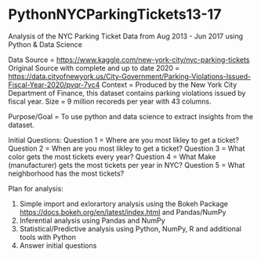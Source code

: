 # PythonNYCParkingTickets13-17
Analysis of the NYC Parking Ticket Data from Aug 2013 - Jun 2017 using Python &amp; Data Science

Data Source = https://www.kaggle.com/new-york-city/nyc-parking-tickets
Original Source with complete and up to date 2020 = 
https://data.cityofnewyork.us/City-Government/Parking-Violations-Issued-Fiscal-Year-2020/pvqr-7yc4
Context = Produced by the New York City Department of Finance, this dataset contains parking violations issued by fiscal year.
Size = 9 million recoreds per year with 43 columns.

Purpose/Goal = To use python and data science to extract insights from the dataset.

Initial Questions: 
Question 1 = Where are you most likley to get a ticket?
Question 2 = When are you most likley to get a ticket?
Question 3 = What color gets the most tickets every year?
Question 4 = What Make (manufacturer) gets the most tickets per year in NYC?
Question 5 = What neighborhood has the most tickets?

Plan for analysis:
1. Simple import and exlorartory analysis using the Bokeh Package https://docs.bokeh.org/en/latest/index.html and Pandas/NumPy
2. Inferential analysis using Pandas and NumPy
3. Statistical/Predictive analysis using Python, NumPy, R and additional tools with Python
4. Answer initial questions

